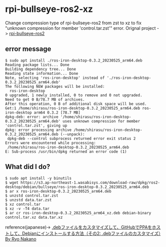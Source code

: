 # rpi-bullseye-ros2-xz
Change compression type of rpi-bullseye-ros2 from zst to xz to fix "unknown compression for member 'control.tar.zst'" error.
Orignal project -> [rpi-bullseye-ros2](https://github.com/Ar-Ray-code/rpi-bullseye-ros2)

## error message
```
$ sudo apt install ./ros-iron-desktop-0.3.2_20230525_arm64.deb
Reading package lists... Done
Building dependency tree... Done
Reading state information... Done
Note, selecting 'ros-iron-desktop' instead of './ros-iron-desktop-0.3.2_20230525_arm64.deb'
The following NEW packages will be installed:
  ros-iron-desktop
0 upgraded, 1 newly installed, 0 to remove and 0 not upgraded.
Need to get 0 B/78.7 MB of archives.
After this operation, 0 B of additional disk space will be used.
Get:1 /home/shirasu/ros-iron-desktop-0.3.2_20230525_arm64.deb ros-iron-desktop arm64 0.3.2 [78.7 MB]
dpkg-deb: error: archive '/home/shirasu/ros-iron-desktop-0.3.2_20230525_arm64.deb' uses unknown compression for member 'control.tar.zst', giving up
dpkg: error processing archive /home/shirasu/ros-iron-desktop-0.3.2_20230525_arm64.deb (--unpack):
 dpkg-deb --control subprocess returned error exit status 2
Errors were encountered while processing:
 /home/shirasu/ros-iron-desktop-0.3.2_20230525_arm64.deb
E: Sub-process /usr/bin/dpkg returned an error code (1)
```

## What did I do?
```
$ sudo apt install -y binutils
$ wget https://s3.ap-northeast-1.wasabisys.com/download-raw/dpkg/ros2-desktop/debian/bullseye/ros-iron-desktop-0.3.2_20230525_arm64.deb
$ ar x ros-iron-desktop-0.3.2_20230525_arm64.deb
$ unzstd control.tar.zst
$ unzstd data.tar.zst
$ xz control.tar
$ xz -v -T4 data.tar
$ ar cr ros-iron-desktop-0.3.2_20230525_arm64_xz.deb debian-binary control.tar.xz data.tar.xz
```

reference(japanese)-> [.debファイルをカスタマイズして、GitHubでPPAをホストして、Debianにインストールする方法（その2: .debファイルのカスタマイズ）By Ryo Nakano](https://note.com/ryonakano/n/n2809a750be28#9ef9d095-434b-4039-8a12-03870db1fe29)
